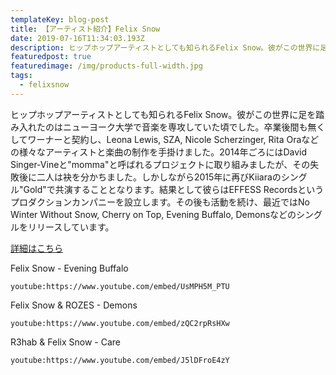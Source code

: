 ```yaml
---
templateKey: blog-post
title: 【アーティスト紹介】Felix Snow
date: 2019-07-16T11:34:03.193Z
description: ヒップホップアーティストとしても知られるFelix Snow。彼がこの世界に足を踏み入れたのはニューヨーク大学で音楽を専攻していた頃でした。卒業後間も無くしてワーナーと契約し、Leona Lewis, SZA, Nicole Scherzinger, Rita Oraなどの様々なアーティストと楽曲の制作を手掛けました。2014年ごろにはDavid Singer-Vineと"momma"と呼ばれるプロジェクトに取り組みましたが、その失敗後に二人は袂を分かちました。しかしながら2015年に再びKiiaraのシングル"Gold"で共演することとなります。結果として彼らはEFFESS Recordsというプロダクションカンパニーを設立します。その後も活動を続け、最近ではNo Winter Without Snow, Cherry on Top, Evening Buffalo, Demonsなどのシングルをリリースしています。
featuredpost: true
featuredimage: /img/products-full-width.jpg
tags:
  - felixsnow
---
```

ヒップホップアーティストとしても知られるFelix Snow。彼がこの世界に足を踏み入れたのはニューヨーク大学で音楽を専攻していた頃でした。卒業後間も無くしてワーナーと契約し、Leona Lewis, SZA, Nicole Scherzinger, Rita Oraなどの様々なアーティストと楽曲の制作を手掛けました。2014年ごろにはDavid Singer-Vineと"momma"と呼ばれるプロジェクトに取り組みましたが、その失敗後に二人は袂を分かちました。しかしながら2015年に再びKiiaraのシングル"Gold"で共演することとなります。結果として彼らはEFFESS Recordsというプロダクションカンパニーを設立します。その後も活動を続け、最近ではNo Winter Without Snow, Cherry on Top, Evening Buffalo, Demonsなどのシングルをリリースしています。

[詳細はこちら](https://www.allmusic.com/artist/felix-snow-mn0003114216/biography)


Felix Snow - Evening Buffalo

`youtube:https://www.youtube.com/embed/UsMPH5M_PTU`

Felix Snow & ROZES - Demons

`youtube:https://www.youtube.com/embed/zQC2rpRsHXw`

R3hab & Felix Snow - Care

`youtube:https://www.youtube.com/embed/J5lDFroE4zY`
